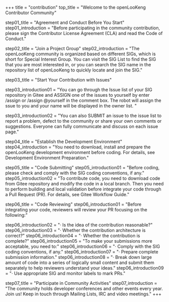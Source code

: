 +++
title = "contribution"
top_title = "Welcome to the openLooKeng Contributor Community"

step01_title = "Agreement and Conduct Before You Start"
step01_introduction = "Before participating in the community contribution, please sign the Contributor License Agreement (CLA) and read the Code of Conduct."

step02_title = "Join a Project Group"
step02_introduction = "The openLooKeng community is organized based on different SIGs, which is short for Special Interest Group. You can visit the SIG List to find the SIG that you are most interested in, or you can search the SIG name in the repository list of openLooKeng to quickly locate and join the SIG."

step03_title = "Start Your Contribution with Issues"

step03_introduction01 = "You can go through the Issue list of your SIG repository in Gitee and ASSIGN one of the issues to yourself by enter /assign or /assign @yourself in the comment box. The robot will assign the ssue to you and your name will be displayed in the owner list. "

step03_introduction02 = "You can also SUBMIT an issue to the issue list to report a problem, defect to the community or share your own comments or suggestions. Everyone can fully communicate and discuss on each issue page."

step04_title = "Establish the Development Environment"
step04_introduction = "You need to download, install and prepare the openLooKeng development environment before coding. For details, see Development Environment Preparation."

step05_title = "Code Submitting"
step05_introduction01 = "Before coding, please check and comply with the SIG coding conventions, if any."
step05_introduction02 = "To contribute code, you need to download code from Gitee repository and modify the code in a local branch. Then you need to perform building and local validation before integrate your code through a Pull Request (PR). For details, see Gitee Workflow Guide."

step06_title = "Code Reviewing"
step06_introduction01 = "Before integrating your code, reviewers will review your PR focusing on the following:"

step06_introduction02 = "· Is the idea of the contribution reasonable?"
step06_introduction03 = "· Whether the contribution architecture is correct?"
step06_introduction04 = "· Whether the contribution is complete?"
step06_introduction05 = "To make your submissions more acceptable, you need to:"
step06_introduction06 = "· Comply with the SIG coding conventions, if any."
step06_introduction07 = "· Prepare complete submission information."
step06_introduction08 = "· Break down large amount of code into a series of logically small content and submit them separately to help reviewers understand your ideas."
step06_introduction09 = "· Use appropriate SIG and monitor labels to mark PRs."

step07_title = "Participate in Community Activities"
step07_introduction = "The community holds developer conferences and other events every year. Join us! Keep in touch through Mailing Lists, IRC and video meetings."
+++
<!-- {
    "title": "contribution",
    "step01": {
        "title01": "Agreement and Conduct Before You Start",
        "introduction": "Before participating in the community contribution, please sign the Contributor License Agreement (CLA) and read the Code of Conduct."
    }
} -->

<!-- Welcome to the openLooKeng Contribution Community

Start your open source journey with the trending developers here! -->
